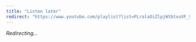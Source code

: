 ```yaml
---
title: "Listen later"
redirect: "https://www.youtube.com/playlist?list=PLralaOiZlpjWtbtxuVF_SU2YDduPeozqf"
---
```


_Redirecting..._
